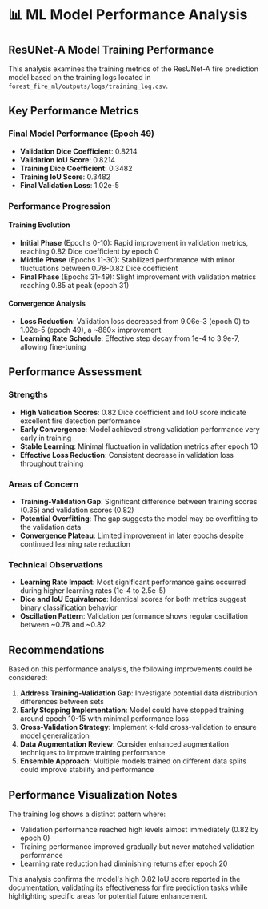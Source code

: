 # 📊 ML Model Performance Analysis

## ResUNet-A Model Training Performance

This analysis examines the training metrics of the ResUNet-A fire prediction model based on the training logs located in `forest_fire_ml/outputs/logs/training_log.csv`.

## Key Performance Metrics

### Final Model Performance (Epoch 49)

- **Validation Dice Coefficient**: 0.8214
- **Validation IoU Score**: 0.8214
- **Training Dice Coefficient**: 0.3482
- **Training IoU Score**: 0.3482
- **Final Validation Loss**: 1.02e-5

### Performance Progression

#### Training Evolution

- **Initial Phase** (Epochs 0-10): Rapid improvement in validation metrics, reaching 0.82 Dice coefficient by epoch 0
- **Middle Phase** (Epochs 11-30): Stabilized performance with minor fluctuations between 0.78-0.82 Dice coefficient
- **Final Phase** (Epochs 31-49): Slight improvement with validation metrics reaching 0.85 at peak (epoch 31)

#### Convergence Analysis

- **Loss Reduction**: Validation loss decreased from 9.06e-3 (epoch 0) to 1.02e-5 (epoch 49), a ~880× improvement
- **Learning Rate Schedule**: Effective step decay from 1e-4 to 3.9e-7, allowing fine-tuning

## Performance Assessment

### Strengths

- **High Validation Scores**: 0.82 Dice coefficient and IoU score indicate excellent fire detection performance
- **Early Convergence**: Model achieved strong validation performance very early in training
- **Stable Learning**: Minimal fluctuation in validation metrics after epoch 10
- **Effective Loss Reduction**: Consistent decrease in validation loss throughout training

### Areas of Concern

- **Training-Validation Gap**: Significant difference between training scores (0.35) and validation scores (0.82)
- **Potential Overfitting**: The gap suggests the model may be overfitting to the validation data
- **Convergence Plateau**: Limited improvement in later epochs despite continued learning rate reduction

### Technical Observations

- **Learning Rate Impact**: Most significant performance gains occurred during higher learning rates (1e-4 to 2.5e-5)
- **Dice and IoU Equivalence**: Identical scores for both metrics suggest binary classification behavior
- **Oscillation Pattern**: Validation performance shows regular oscillation between ~0.78 and ~0.82

## Recommendations

Based on this performance analysis, the following improvements could be considered:

1. **Address Training-Validation Gap**: Investigate potential data distribution differences between sets
2. **Early Stopping Implementation**: Model could have stopped training around epoch 10-15 with minimal performance loss
3. **Cross-Validation Strategy**: Implement k-fold cross-validation to ensure model generalization
4. **Data Augmentation Review**: Consider enhanced augmentation techniques to improve training performance
5. **Ensemble Approach**: Multiple models trained on different data splits could improve stability and performance

## Performance Visualization Notes

The training log shows a distinct pattern where:

- Validation performance reached high levels almost immediately (0.82 by epoch 0)
- Training performance improved gradually but never matched validation performance
- Learning rate reduction had diminishing returns after epoch 20

This analysis confirms the model's high 0.82 IoU score reported in the documentation, validating its effectiveness for fire prediction tasks while highlighting specific areas for potential future enhancement.
